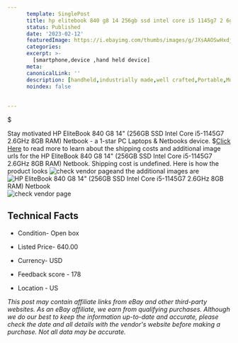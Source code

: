 ```yaml
---
      template: SinglePost
      title: hp elitebook 840 g8 14 256gb ssd intel core i5 1145g7 2 6ghz 8gb ram netbook
      status: Published
      date: '2023-02-12'
      featuredImage: https://i.ebayimg.com/thumbs/images/g/JXsAAOSwHxdj6AKX/s-l225.jpg
      categories: 
      excerpt: >-
        [smartphone,device ,hand held device]
      meta:
      canonicalLink: ''
      description: [handheld,industrially made,well crafted,Portable,Mobile,Compact,Convenient,Lightweight,Maneuverable,Man-portable,Miniature,Carriable,Hand-held,Light,Holdable,Transportable,Mobile device,Pocket-sized,On-the-go,Wireless,Cordless,Compact size,Convenient size, smartphone,device ,hand held device]
      noindex: false
      
        
---
```

$

Stay motivated HP EliteBook 840 G8 14" (256GB SSD Intel Core i5-1145G7 2.6GHz 8GB RAM) Netbook - a 1-star PC Laptops & Netbooks device.
$[Click Here](https://www.ebay.com/itm/354579210126?hash=item528e915f8e%3Ag%3AJXsAAOSwHxdj6AKX&amdata=enc%3AAQAHAAAA4LRM9P3IGo2dM9vQIV24hTNKSVIWiitFgPkETJCUt2A%2FXEEBEpC5ZkTaJxxSSAjyV2kIVygenIQoiwZEyqQwqv3u951iOMgdtlPZVi0zNYY6qN%2B26PmXgEECVSeq2bwx4CRUOMj7RbGpMtMUlCxERFZ1mrmVO%2BssrL3DeFC3p3ia3rzL4oDA9uetxvrLeewZKmXw1UFe2p0Wmh7bWaYjG7ZDCL9HfAbVMraBjIuEh6kf%2BUFCVL7FP0ZhnMpPOhLmPSBZikbYJe%2FA7BU0Z%2BcSewLT1%2FYaa7Vdv8ybxkAP8OG3&mkevt=1&mkcid=1&mkrid=711-53200-19255-0&campid=%253CePNCampaignId%253E&customid=%253CreferenceId%253E&toolid=10049) to read more to learn about the shipping costs and additional image urls for the HP EliteBook 840 G8 14" (256GB SSD Intel Core i5-1145G7 2.6GHz 8GB RAM) Netbook. Shipping cost is undefined. Here is how the product looks ![check vendor page](https://i.ebayimg.com/thumbs/images/g/JXsAAOSwHxdj6AKX/s-l225.jpg)and the additional images are![HP EliteBook 840 G8 14" (256GB SSD Intel Core i5-1145G7 2.6GHz 8GB RAM) Netbook](https://i.ebayimg.com/images/g/JXsAAOSwHxdj6AKX/s-l1600.jpg)![check vendor page](https://origin-galleryplus.ebayimg.com/ws/web/354579210126_2_0_1/225x225.jpg,https://origin-galleryplus.ebayimg.com/ws/web/354579210126_3_0_1/225x225.jpg,https://origin-galleryplus.ebayimg.com/ws/web/354579210126_4_0_1/225x225.jpg,https://origin-galleryplus.ebayimg.com/ws/web/354579210126_5_0_1/225x225.jpg)



 ## Technical Facts 



     
      

 - Condition- Open box 


      

 - Listed Price- 640.00 


      

 - Currency- USD 


      

 - Feedback score - 178 


      

 - Location - US 


      
      

 *_This post may contain affiliate links from eBay and other third-party websites. As an eBay affiliate, we earn from qualifying purchases. Although we do our best to keep the information up-to-date and accurate, please check the date and all details with the vendor's website before making a purchase. Not all data may be accurate._*






